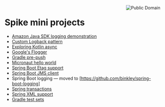 <img src="https://unlicense.org/pd-icon.png" alt="Public Domain" align="right"/>

# Spike mini projects

* [Amazon Java SDK logging demonstration](amazon-java-sdk-logging-demo/)
* [Custom Logback pattern](custom-logback-pattern/)
* [Exploring Kotlin async](kotlin-async/)
* [Google's Flogger](googles-flogger/)
* [Gradle pre-push](gradle-pre-push/)
* [Micronaut hello world](micronaut-hello-world/)
* [Spring Boot Etag support](spring-boot-etag-support/)
* [Spring Boot JMS client](spring-boot-jms-client/)
* Spring Boot logging &mdash; moved to [https://github.com/binkley/spring-boot-logging]
* [Spring transactions](spring-transactions/)
* [Spring XML support](xmlish/)
* [Gradle test sets](gradle-test-sets/)
